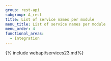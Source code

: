 ```yaml
---
group: rest-api
subgroup: A_rest
title: List of service names per module
menu_title: List of service names per module
menu_order: 4
functional_areas:
  - Integration
---
```


{% include webapi/services23.md%}
